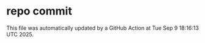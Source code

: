 # repo commit

This file was automatically updated by a GitHub Action at Tue Sep  9 18:16:13 UTC 2025.
